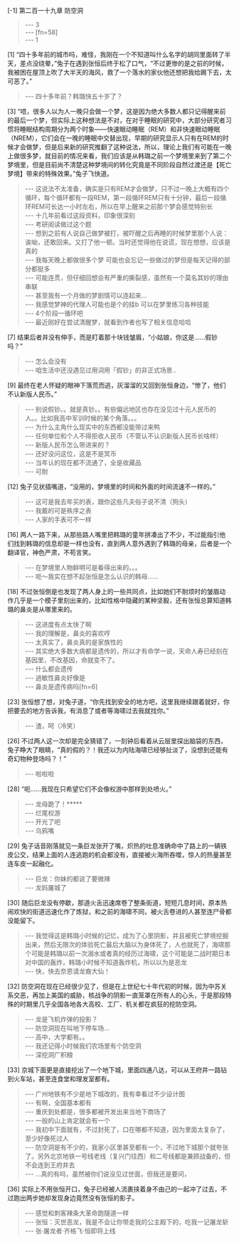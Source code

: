 
[-1] 第二百一十九章 防空洞
>--- 3<br>
>--- [fn=58]<br>
>--- 1<br>

[1] “四十多年前的城市吗，难怪，我刚在一个不知道叫什么名字的胡同里面转了半天，差点没绕晕，”兔子在遇到张恒后终于松了口气，“不过更惨的是之前的时候，我被困在屋顶上吹了大半天的海风，救了一个落水的家伙他还想把我给踢下去，太可恶了。”
>--- 四十多年前？韩璐快五十岁了？<br>

[3] “唔，很多人以为人一晚只会做一个梦，这是因为绝大多数人都只记得醒来前的最后一个梦，但实际上这种想法是不对，在对于睡眠的研究中，大部分研究者习惯将睡眠结构周期分为两个时象——快速眼动睡眠（REM）和非快速眼动睡眠（NREM），它们会在一晚的睡眠中交替出现，早期的研究显示人只有在REM的时候才会做梦，但是后来新的研究推翻了这种说法，所以，理论上我们有可能在一晚上做很多梦，就目前的情况来看，我们应该是从韩璐之前一个梦境里来到了第二个梦境里，但是目前尚不清楚这种梦境间的转化究竟是不同阶段自然过渡还是【死亡梦境】带来的特殊效果。”兔子飞快道。
>--- 这说法不太准备，确实是只有REM才会做梦，只不过一晚上大概有四个循环，每个循环都有一段REM，第一段循环REM只有十分钟，最后一段循环REM可长达一小时左右，所以在早上醒来之前那个梦会感觉特别长<br>
>--- 十几年前看过这段资料，印象很深刻<br>
>--- 考研阅读做过这个题<br>
>--- 想到之前有人说自己做梦被打，被吓醒之后再睡的时候梦里那个人说：诶呦，还敢回来。又打了他一顿。当时还觉得他在说谎，现在想想，应该是真的<br>
>--- 我每天晚上都做很多个梦 可能也会忘记一些做过的梦但是每天记得的部分都挺多<br>
>--- 可能连贯，但仔细回想会有严重的撕裂感，虽然有一个莫名其妙的理由串联<br>
>--- 甚至我有一个月做的梦剧情可以连起来…<br>
>--- 我感觉梦神的代理人可能也是个的挂b 可以在梦里练习各种技能<br>
>--- 4个阶段一循环吧<br>
>--- 最近刚好在尝试清醒梦，就看到作者也写了相关信息哈哈<br>

[7] 结果后者并没有伸手，而是盯着那十块钱皱眉，“小姑娘，你这是……假钞吗？”
>--- 怎么会没有<br>
>--- 咱生活中还没遇见过用词用「假钞」的非正式场景..<br>

[9] 最终在老人怀疑的眼神下落荒而逃，灰溜溜的又回到张恒身边，“惨了，他们不认新版人民币。”
>--- 别说假钞。。就是真钞。。有些偏远地区也存在没见过十元人民币的人。。比如我高中军训时候的某个角落。。。<br>
>--- 为什么主角什么现实中的东西都没能带过来鸭<br>
>--- 任何单位和个人不得拒收人民币（不管认不认识新版人民币长啥样）<br>
>--- 新版人民币怎么带进来的？<br>
>--- 还好没问这位，这是不是冥币<br>
>--- 当年认的现在都不流通了，全是收藏品<br>
>--- 可耐<br>

[12] 兔子见状插嘴道，“没用的，梦境里的时间和外面的时间流速不一样的。”
>--- 这可是我去年买的表，跟你这些凡夫俗子说不清（狗头）<br>
>--- 我戴的可是秩序之表<br>
>--- 人家的手表可不一样<br>

[16] 两人一路下来，从那些路人嘴里把韩璐的童年拼凑出了不少，不过能指引他们找到韩璐的信息却是一样也没有，直到两人意外遇到了韩璐的母亲，后者是一个翻译官，神色严肃，不苟言笑。
>--- 在梦境里人物鲜明可是看得出来的。。。<br>
>--- 呃～我实在想不起张恒是怎么认识的韩母……<br>

[18] 不过张恒倒是也发现了两人身上的一些共同点，比如她们不耐烦时的皱眉动作几乎是一个模子里刻出来的，比如性格中隐藏的某种坚毅，还有张恒总算知道韩璐的鼻炎是从哪里来的。
>--- 这进度有点太快了啊<br>
>--- 我的理解是，鼻炎的喜欢哼<br>
>--- 太真实了，鼻炎真的是家族性的<br>
>--- 其实绝大多数大病都是遗传的，所以才有命学一说，天命人寿已经刻在基因里，不改基因，命就变不了。<br>
>--- 什么都会遗传<br>
>--- 過敏性鼻炎好像是<br>
>--- 鼻炎是遗传病吗[fn=6]<br>

[23] 张恒想了想，对兔子道，“你先找到安全的地方吧，这里我继续跟着就好，你把要去的地方告诉我，有消息了或者等海啸过去我就找你。”
>--- 渣，呵（冷笑）<br>

[26] 不过两人这一次却是完全猜错了，一刻钟后看着从云层里探出脑袋的东西，兔子睁大了眼睛，“真的假的？！我还以为内陆海啸已经够扯淡了，没想到还能有奇幻物种登场吗？！”
>--- 啦啦啦<br>

[28] “呃……我现在只希望它们不会像权游中那样到处喷火。”
>--- 龙母跪了！*****<br>
>--- 烂尾权游<br>
>--- 开光了吧<br>
>--- 乌鸦嘴<br>

[29] 兔子话音刚落就见一条巨龙张开了嘴，炽热的吐息准确命中了路上的一辆铁皮公交，结果上面的人连逃跑的机会都没有，直接被火海所吞噬，惊人的热量甚至连车皮一起融化。
>--- 巨龙：你妹的都说了要微辣<br>
>--- 龙妈屠城了<br>

[30] 随后巨龙没有停歇，那道火舌迅速席卷了整条街道，短短几息时间，原本热闹欢快的街道迅速化作了炼狱，和之前的海啸不同，被火舌卷进的人甚至连尸骨都没能留下。
>--- 我觉得这是韩璐小时候的记忆，成为了心里阴影，并且被死亡梦境挖掘出来，然后无限次的体验死亡最后大脑以为身体死了，人也就死了，海啸那个可能是韩璐以前一次溺水或者真的经历过海啸，这个可能是二战时期日本对中国的轰炸，韩璐小时候不知道轰炸机，所以以为是恶龙<br>
>--- 快，快去奈恩请龙裔大仙！<br>

[32] 防空洞在现在已经很少见了，但是在上世纪七十年代初的时候，因为中苏关系交恶，再加上美国的威胁，核战争的阴影一直笼罩在所有人的心头，于是那段特殊的时期里几乎全国各地各大高校、工厂、机关都在疯狂的挖防空洞。
>--- 龙是飞机炸弹的投影？<br>
>--- 防空洞现在叫地下停车场...<br>
>--- 高中，大学都有。。<br>
>--- 我还记得小时候我们农场里有个防空洞<br>
>--- 深挖洞广积粮<br>

[33] 京城下面更是直接挖出了一个地下城，里面四通八达，可以从王府井一路钻到火车站，甚至连食堂和理发室都有。
>--- 广州地铁有不少是地下城改的，我有幸看过不少设计图<br>
>--- 有啊，全国基本都有<br>
>--- 重庆到处都是，很多都被开发出来当地下商场了<br>
>--- 一般的山上肯定就会有一个<br>
>--- 我初中下面就有，不过封死了，口在哪都不知道，因为里面太复杂了，至少好像死过人<br>
>--- 防空洞是有不少的，我家小区里甚至都有一个，不过地下城那个就夸张了。另外北京地铁一号线老线（复兴门往西）和二号线都是兼顾战备的，但不会连到王府井去<br>
>--- …真的有吗，虽然被你们说没见过世面，但我还是要问，<br>

[36] 实际上不用张恒开口，兔子已经被人流裹挟着身不由己的一起冲了过去，不过跑出两步她却发现身边竟然没有张恒的影子。
>--- 感觉和刺客辣条大革命跑隧道一样<br>
>--- 张恒：灭世恶龙，我是不会让你带走我的公主殿下的，吃我一记屠龙斩<br>
>--- 张·屠龙者·齐格飞·恒即将上线<br>
